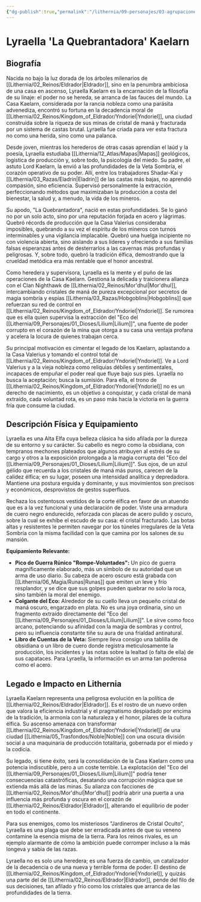 ```yaml
---
{"dg-publish":true,"permalink":"/lithernia/09-personajes/03-agrupaciones/casa-kaelarn/lyraella-la-quebrantadora-kaelarn/","tags":["lithernia","personajes","Casa Kaelarn","elfo","Yndoriel","antagonista"]}
---
```


# Lyraella 'La Quebrantadora' Kaelarn

## Biografía

Nacida no bajo la luz dorada de los árboles milenarios de [[Lithernia/02_Reinos/Eldrador\|Eldrador]], sino en la penumbra ambiciosa de una casa en ascenso, Lyraella Kaelarn es la encarnación de la filosofía de su linaje: el poder no se hereda, se arranca de las fauces del mundo. La Casa Kaelarn, considerada por la rancia nobleza como una parásita advenediza, encontró su fortuna en la decadencia moral de [[Lithernia/02_Reinos/Kingdom_of_Eldrador/Yndoriel\|Yndoriel]], una ciudad construida sobre la riqueza de sus minas de cristal de maná y fracturada por un sistema de castas brutal. Lyraella fue criada para ver esta fractura no como una herida, sino como una palanca.

Desde joven, mientras los herederos de otras casas aprendían el laúd y la poesía, Lyraella estudiaba [[Lithernia/12_Atlas/Mapas\|Mapas]] geológicos, logística de producción y, sobre todo, la psicología del miedo. Su padre, el astuto Lord Kaelarn, la envió a las profundidades de la Veta Sombría, el corazón operativo de su poder. Allí, entre los trabajadores Shadar-Kai y [[Lithernia/03_Razas/Eladrin\|Eladrin]] de las castas más bajas, no aprendió compasión, sino eficiencia. Supervisó personalmente la extracción, perfeccionando métodos que maximizaban la producción a costa del bienestar, la salud y, a menudo, la vida de los mineros.

Su apodo, "La Quebrantadora", nació en estas profundidades. Se lo ganó no por un solo acto, sino por una reputación forjada en acero y lágrimas. Quebró récords de producción que la Casa Valerius consideraba imposibles, quebrando a su vez el espíritu de los mineros con turnos interminables y una vigilancia implacable. Quebró una huelga incipiente no con violencia abierta, sino aislando a sus líderes y ofreciendo a sus familias falsas esperanzas antes de desterrarlos a las cavernas más profundas y peligrosas. Y, sobre todo, quebró la tradición élfica, demostrando que la crueldad metódica era más rentable que el honor ancestral.

Como heredera y supervisora, Lyraella es la mente y el puño de las operaciones de la Casa Kaelarn. Gestiona la delicada y traicionera alianza con el Clan Nighthawk de [[Lithernia/02_Reinos/Mor'dhul\|Mor'dhul]], intercambiando cristales de maná de pureza excepcional por secretos de magia sombría y espías [[Lithernia/03_Razas/Hobgoblins\|Hobgoblins]] que refuerzan su red de control en [[Lithernia/02_Reinos/Kingdom_of_Eldrador/Yndoriel\|Yndoriel]]. Se rumorea que es ella quien supervisa la extracción del "Eco del [[Lithernia/09_Personajes/01_Dioses/Lilium\|Lilium]]", una fuente de poder corrupto en el corazón de la mina que otorga a su casa una ventaja profana y acelera la locura de quienes trabajan cerca.

Su principal motivación es cimentar el legado de los Kaelarn, aplastando a la Casa Valerius y tomando el control total de [[Lithernia/02_Reinos/Kingdom_of_Eldrador/Yndoriel\|Yndoriel]]. Ve a Lord Valerius y a la vieja nobleza como reliquias débiles y sentimentales, incapaces de empuñar el poder real que fluye bajo sus pies. Lyraella no busca la aceptación; busca la sumisión. Para ella, el trono de [[Lithernia/02_Reinos/Kingdom_of_Eldrador/Yndoriel\|Yndoriel]] no es un derecho de nacimiento, es un objetivo a conquistar, y cada cristal de maná extraído, cada voluntad rota, es un paso más hacia la victoria en la guerra fría que consume la ciudad.

## Descripción Física y Equipamiento

Lyraella es una Alta Elfa cuya belleza clásica ha sido afilada por la dureza de su entorno y su carácter. Su cabello es negro como la obsidiana, con tempranos mechones plateados que algunos atribuyen al estrés de su cargo y otros a la exposición prolongada a la magia corrupta del "Eco del [[Lithernia/09_Personajes/01_Dioses/Lilium\|Lilium]]". Sus ojos, de un azul gélido que recuerda a los cristales de maná más puros, carecen de la calidez élfica; en su lugar, poseen una intensidad analítica y depredadora. Mantiene una postura erguida y dominante, y sus movimientos son precisos y económicos, desprovistos de gestos superfluos.

Rechaza los ostentosos vestidos de la corte élfica en favor de un atuendo que es a la vez funcional y una declaración de poder. Viste una armadura de cuero negro endurecido, reforzada con placas de acero pulido y oscuro, sobre la cual se exhibe el escudo de su casa: el cristal fracturado. Las botas altas y resistentes le permiten navegar por los túneles irregulares de la Veta Sombría con la misma facilidad con la que camina por los salones de su mansión.

**Equipamiento Relevante:**
*   **Pico de Guerra Rúnico "Rompe-Voluntades":** Un pico de guerra magníficamente elaborado, más un símbolo de su autoridad que un arma de uso diario. Su cabeza de acero oscuro está grabada con [[Lithernia/06_Magia/Runas\|Runas]] que emiten un leve y frío resplandor, y se dice que sus golpes pueden quebrar no solo la roca, sino también la moral del enemigo.
*   **Colgante del Eco:** Alrededor de su cuello lleva un pequeño cristal de maná oscuro, engarzado en plata. No es una joya ordinaria, sino un fragmento extraído directamente del "Eco del [[Lithernia/09_Personajes/01_Dioses/Lilium\|Lilium]]". Le sirve como foco arcano, potenciando su afinidad con la magia de sombras y control, pero su influencia constante tiñe su aura de una frialdad antinatural.
*   **Libro de Cuentas de la Veta:** Siempre lleva consigo una tablilla de obsidiana o un libro de cuero donde registra meticulosamente la producción, los incidentes y las notas sobre la lealtad (o falta de ella) de sus capataces. Para Lyraella, la información es un arma tan poderosa como el acero.

## Legado e Impacto en Lithernia

Lyraella Kaelarn representa una peligrosa evolución en la política de [[Lithernia/02_Reinos/Eldrador\|Eldrador]]. Es el rostro de un nuevo orden que valora la eficiencia industrial y el pragmatismo despiadado por encima de la tradición, la armonía con la naturaleza y el honor, pilares de la cultura élfica. Su ascenso amenaza con transformar [[Lithernia/02_Reinos/Kingdom_of_Eldrador/Yndoriel\|Yndoriel]] de una ciudad [[Lithernia/05_Trasfondos/Noble\|Noble]] con una oscura división social a una maquinaria de producción totalitaria, gobernada por el miedo y la codicia.

Su legado, si tiene éxito, será la consolidación de la Casa Kaelarn como una potencia indiscutible, pero a un coste terrible. La explotación del "Eco del [[Lithernia/09_Personajes/01_Dioses/Lilium\|Lilium]]" podría tener consecuencias catastróficas, desatando una corrupción mágica que se extienda más allá de las minas. Su alianza con facciones de [[Lithernia/02_Reinos/Mor'dhul\|Mor'dhul]] podría abrir una puerta a una influencia más profunda y oscura en el corazón de [[Lithernia/02_Reinos/Eldrador\|Eldrador]], alterando el equilibrio de poder en todo el continente.

Para sus enemigos, como los misteriosos "Jardineros de Cristal Oculto", Lyraella es una plaga que debe ser erradicada antes de que su veneno contamine la esencia misma de la tierra. Para los reinos rivales, es un ejemplo alarmante de cómo la ambición puede corromper incluso a la más longeva y sabia de las razas.

Lyraella no es solo una heredera; es una fuerza de cambio, un catalizador de la decadencia o de una nueva y terrible forma de poder. El destino de [[Lithernia/02_Reinos/Kingdom_of_Eldrador/Yndoriel\|Yndoriel]], y quizás una parte del de [[Lithernia/02_Reinos/Eldrador\|Eldrador]], pende del filo de sus decisiones, tan afilado y frío como los cristales que arranca de las profundidades de la tierra.
